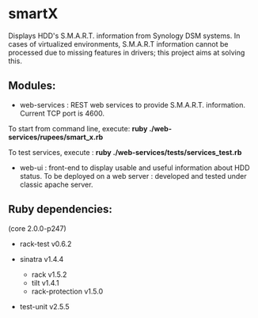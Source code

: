 smartX
======

Displays HDD's S.M.A.R.T. information from Synology DSM systems.
In cases of virtualized environments, S.M.A.R.T information cannot be processed due to missing features in drivers; this project aims at solving this.

Modules:
--------
- web-services : REST web services to provide S.M.A.R.T. information.
Current TCP port is 4600.

To start from command line, execute:
**ruby ./web-services/rupees/smart_x.rb**

To test services, execute :
**ruby ./web-services/tests/services_test.rb**

- web-ui : front-end to display usable and useful information about HDD status.
To be deployed on a web server : developed and tested under classic apache server.

Ruby dependencies:
------------------
(core 2.0.0-p247)

- rack-test v0.6.2

- sinatra v1.4.4
  - rack v1.5.2
  - tilt v1.4.1
  - rack-protection v1.5.0
- test-unit v2.5.5



